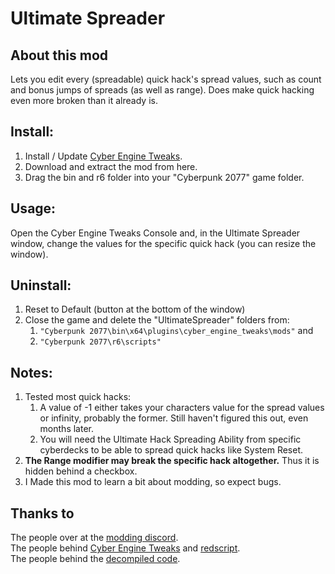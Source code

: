 # Ultimate Spreader
## About this mod

Lets you edit every (spreadable) quick hack's spread values, such as count and bonus jumps of spreads (as well as range).
Does make quick hacking even more broken than it already is.

## Install:
1) Install / Update [Cyber Engine Tweaks](https://www.nexusmods.com/cyberpunk2077/mods/107).
2) Download and extract the mod from here.
3) Drag the bin and r6 folder into your "Cyberpunk 2077" game folder.

## Usage:
Open the Cyber Engine Tweaks Console and, in the Ultimate Spreader window, change the values for the specific quick hack (you can resize the window).

## Uninstall:
1) Reset to Default (button at the bottom of the window)
2) Close the game and delete the "UltimateSpreader" folders from:
   1) `"Cyberpunk 2077\bin\x64\plugins\cyber_engine_tweaks\mods"` and
   2) `"Cyberpunk 2077\r6\scripts"`

## Notes:
1) Tested most quick hacks:
   1) A value of -1 either takes your characters value for the spread values or infinity, probably the former. Still haven't figured this out, even months later.
   2) You will need the Ultimate Hack Spreading Ability from specific cyberdecks to be able to spread quick hacks like System Reset.
2) **The Range modifier may break the specific hack altogether.** Thus it is hidden behind a checkbox.
3) I Made this mod to learn a bit about modding, so expect bugs.

## Thanks to
The people over at the [modding discord](https://discord.gg/Epkq79kd96).  
The people behind [Cyber Engine Tweaks](https://github.com/yamashi/CyberEngineTweaks) and [redscript](https://github.com/jac3km4/redscript).  
The people behind the [decompiled code](https://codeberg.org/adamsmasher/cyberpunk).
